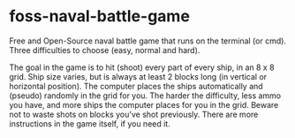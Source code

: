# foss-naval-battle-game
Free and Open-Source naval battle game that runs on the terminal (or cmd). Three difficulties to choose (easy, normal and hard).

The goal in the game is to hit (shoot) every part of every ship, in an 8 x 8 grid. Ship size varies, but is always at least 2 blocks long (in vertical or horizontal position). The computer places the ships automatically and (pseudo) randomly in the grid for you. The harder the difficulty, less ammo you have, and more ships the computer places for you in the grid. Beware not to waste shots on blocks you've shot previously. There are more instructions in the game itself, if you need it.
